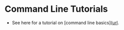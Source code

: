 # Command Line Tutorials

* See here for a tutorial on [command line basics]([url](https://pages.github.com/](https://ubuntu.com/tutorials/command-line-for-beginners#1-overview)).
